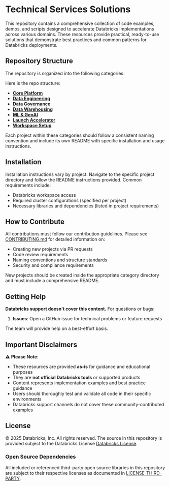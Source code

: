 # Technical Services Solutions

This repository contains a comprehensive collection of code examples, demos, and scripts designed to accelerate Databricks implementations across various domains. These resources provide practical, ready-to-use solutions that demonstrate best practices and common patterns for Databricks deployments.

## Repository Structure

The repository is organized into the following categories:

Here is the repo structure:

- [**Core Platform**](core-platform)
- [**Data Engineering**](data-engineering)
- [**Data Governance**](data-governance)
- [**Data Warehousing**](data-warehousing)
- [**ML & GenAI**](genai-ml)
- [**Launch Accelerator**](launch-accelerator)
- [**Workspace Setup**](workspace-setup)

Each project within these categories should follow a consistent naming convention and include its own README with specific installation and usage instructions.

## Installation

Installation instructions vary by project. Navigate to the specific project directory and follow the README instructions provided. Common requirements include:

- Databricks workspace access
- Required cluster configurations (specified per project)
- Necessary libraries and dependencies (listed in project requirements)

## How to Contribute

All contributions must follow our contribution guidelines. Please see [CONTRIBUTING.md](CONTRIBUTING.md) for detailed information on:

- Creating new projects via PR requests
- Code review requirements
- Naming conventions and structure standards
- Security and compliance requirements

New projects should be created inside the appropriate category directory and must include a comprehensive README.

## Getting Help

**Databricks support doesn't cover this content.** For questions or bugs:

1. **Issues**: Open a GitHub issue for technical problems or feature requests

The team will provide help on a best-effort basis.

## Important Disclaimers

⚠️ **Please Note**: 
- These resources are provided **as-is** for guidance and educational purposes
- They are **not official Databricks tools** or supported products
- Content represents implementation examples and best practice guidance
- Users should thoroughly test and validate all code in their specific environments
- Databricks support channels do not cover these community-contributed examples

## License

&copy; 2025 Databricks, Inc. All rights reserved.
The source in this repository is provided subject to the Databricks License
[Databricks License](https://databricks.com/db-license-source).

### Open Source Dependencies
All included or referenced third-party open source libraries in this repository are subject 
to their respective licenses as documented in [LICENSE-THIRD-PARTY](./LICENSE-THIRD-PARTY.md).
